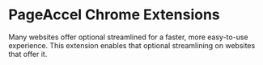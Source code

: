 # PageAccel Chrome Extensions

Many websites offer optional streamlined for a faster, more easy-to-use experience. This extension enables that optional streamlining on websites that offer it.
